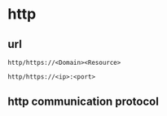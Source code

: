 # http

## url

`http/https://<Domain><Resource>`

`http/https://<ip>:<port>`

## http communication protocol